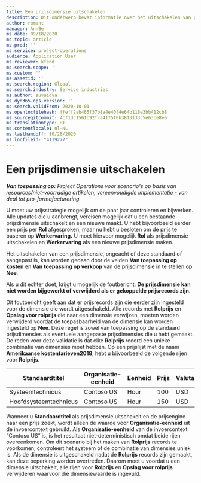 ```yaml
---
title: Een prijsdimensie uitschakelen
description: Dit onderwerp bevat informatie over het uitschakelen van prijsdimensies.
author: rumant
manager: AnnBe
ms.date: 09/18/2020
ms.topic: article
ms.prod: ''
ms.service: project-operations
audience: Application User
ms.reviewer: kfend
ms.search.scope: ''
ms.custom: ''
ms.assetid: ''
ms.search.region: Global
ms.search.industry: Service industries
ms.author: suvaidya
ms.dyn365.ops.version: ''
ms.search.validFrom: 2020-10-01
ms.openlocfilehash: ffeff2ab465f37b8a4e40f4e64b118e3bb412cb8
ms.sourcegitcommit: 4cf1dc1561b92fca4175f0b3813133c5e63ce8e6
ms.translationtype: HT
ms.contentlocale: nl-NL
ms.lasthandoff: 10/28/2020
ms.locfileid: "4119277"
---
```

# <a name="turning-off-a-pricing-dimension"></a>Een prijsdimensie uitschakelen

_**Van toepassing op:** Project Operations voor scenario's op basis van resources/niet-voorradige artikelen, vereenvoudigde implementatie - van deal tot pro-formafacturering_

U moet uw prijsstrategie mogelijk om de paar jaar controleren en bijwerken. Alle updates die u aanbrengt, vereisen mogelijk dat u een bestaande prijsdimensie uitschakelt en een nieuwe maakt. U hebt bijvoorbeeld eerder een prijs per **Rol** afgesproken, maar nu hebt u besloten om de prijs te baseren op **Werkervaring.** U moet hiervoor mogelijk **Rol** als prijsdimensie uitschakelen en **Werkervaring** als een nieuwe prijsdimensie maken. 

Het uitschakelen van een prijsdimensie, ongeacht of deze standaard of aangepast is, kan worden gedaan door de velden **Van toepassing op kosten** en **Van toepassing op verkoop** van de prijsdimensie in te stellen op **Nee**.

Als u dit echter doet, krijgt u mogelijk de foutbericht: **De prijsdimensie kan niet worden bijgewerkt of verwijderd als er gekoppelde prijsrecords zijn.**

Dit foutbericht geeft aan dat er prijsrecords zijn die eerder zijn ingesteld voor de dimensie die wordt uitgeschakeld. Alle records met **Rolprijs** en **Opslag voor rolprijs** die naar een dimensie verwijzen, moeten worden verwijderd voordat de toepasbaarheid van de dimensie kan worden ingesteld op **Nee**. Deze regel is zowel van toepassing op de standaard prijsdimensies als eventuele aangepaste prijsdimensies die u hebt gemaakt. De reden voor deze validatie is dat elke **Rolprijs** record een unieke combinatie van dimensies moet hebben. Op een prijslijst met de naam **Amerikaanse kostentarieven2018**, hebt u bijvoorbeeld de volgende rijen voor **Rolprijs**. 

| Standaardtitel         | Organisatie-eenheid    |Eenheid   |Prijs  |Valuta  |
| -----------------------|-------------|-------|-------|----------|
| Systeemtechnicus|Contoso US|Hour| 100|USD|
| Hoofdsysteemtechnicus|Contoso US|Hour| 150| USD|


Wanneer u **Standaardtitel** als prijsdimensie uitschakelt en de prijsengine naar een prijs zoekt, wordt alleen de waarde voor **Organisatie-eenheid** uit de invoercontext gebruikt. Als **Organisatie-eenheid** van de invoercontext “Contoso US” is, is het resultaat niet-deterministisch omdat beide rijen overeenkomen. Om dit scenario bij het maken van **Rolprijs** records te voorkomen, controleert het systeem of de combinatie van dimensies uniek is. Als de dimensie is uitgeschakeld nadat de **Rolprijs** records zijn gemaakt, kan deze beperking worden overtreden. Daarom moet u voordat u een dimensie uitschakelt, alle rijen voor **Rolprijs** en **Opslag voor rolprijs** verwijderen waarvoor die dimensiewaarde is ingevuld.
